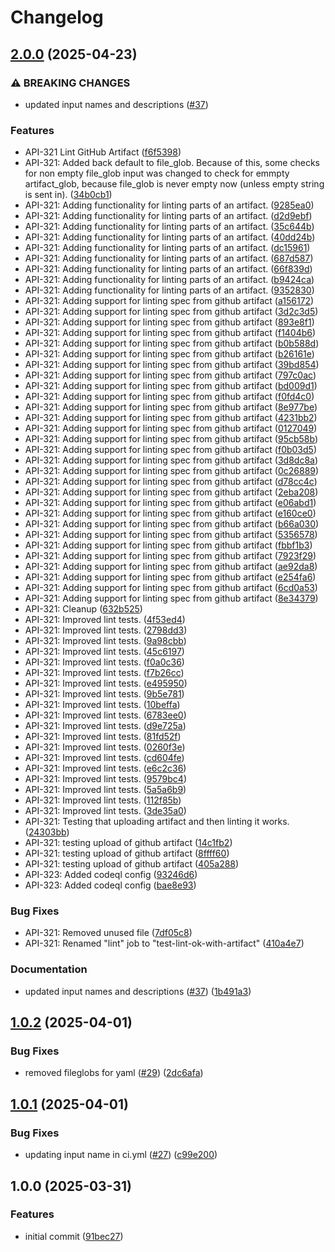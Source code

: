 # Changelog

## [2.0.0](https://github.com/entur/gha-api/compare/v1.0.2...v2.0.0) (2025-04-23)


### ⚠ BREAKING CHANGES

* updated input names and descriptions ([#37](https://github.com/entur/gha-api/issues/37))

### Features

* API-321 Lint GitHub Artifact ([f6f5398](https://github.com/entur/gha-api/commit/f6f5398926308467b24353b1aaf869877931a867))
* API-321: Added back default to file_glob. Because of this, some checks for non empty file_glob input was changed to check for emmpty artifact_glob, because file_glob is never empty now (unless empty string is sent in). ([34b0cb1](https://github.com/entur/gha-api/commit/34b0cb1c5d73ac4ef2581a34c214458c97dcb21c))
* API-321: Adding functionality for linting parts of an artifact. ([9285ea0](https://github.com/entur/gha-api/commit/9285ea0ae4579d7f0bc1998277ad591714b42cb1))
* API-321: Adding functionality for linting parts of an artifact. ([d2d9ebf](https://github.com/entur/gha-api/commit/d2d9ebffc4cac83f6c3cb468bd762921a8ccc490))
* API-321: Adding functionality for linting parts of an artifact. ([35c644b](https://github.com/entur/gha-api/commit/35c644bdbb1ea2fff852551e84c0857ff34b4010))
* API-321: Adding functionality for linting parts of an artifact. ([40dd24b](https://github.com/entur/gha-api/commit/40dd24b82b30f53fca4506ee86f13fd54907d284))
* API-321: Adding functionality for linting parts of an artifact. ([dc15961](https://github.com/entur/gha-api/commit/dc1596134d6cf0aee54e4337e2638e79c4daddd7))
* API-321: Adding functionality for linting parts of an artifact. ([687d587](https://github.com/entur/gha-api/commit/687d587dc52e88f18b0bf64c9021a98b8de6364a))
* API-321: Adding functionality for linting parts of an artifact. ([66f839d](https://github.com/entur/gha-api/commit/66f839d5b6cf1911d9450ffc1f92d4d41b60374e))
* API-321: Adding functionality for linting parts of an artifact. ([b9424ca](https://github.com/entur/gha-api/commit/b9424ca474e61a8f97afe029b39a86e77b8b65f8))
* API-321: Adding functionality for linting parts of an artifact. ([9352830](https://github.com/entur/gha-api/commit/9352830481e403a93822e932617a3476a532e5f2))
* API-321: Adding support for linting spec from github artifact ([a156172](https://github.com/entur/gha-api/commit/a156172b9342d0aca0fdca907cd104d70cfb1a97))
* API-321: Adding support for linting spec from github artifact ([3d2c3d5](https://github.com/entur/gha-api/commit/3d2c3d5b70ecdb0a3a94834c328da19775546a52))
* API-321: Adding support for linting spec from github artifact ([893e8f1](https://github.com/entur/gha-api/commit/893e8f18659806fa3fd10c4fcf4530afc78093ed))
* API-321: Adding support for linting spec from github artifact ([f1404b6](https://github.com/entur/gha-api/commit/f1404b67f44b0bea33e7bd9f34681caf25f7da2f))
* API-321: Adding support for linting spec from github artifact ([b0b588d](https://github.com/entur/gha-api/commit/b0b588d1ce380667296a72f3d31cc38aa5077bcc))
* API-321: Adding support for linting spec from github artifact ([b26161e](https://github.com/entur/gha-api/commit/b26161ee424beb157a0c53e827302a8f50a34d89))
* API-321: Adding support for linting spec from github artifact ([39bd854](https://github.com/entur/gha-api/commit/39bd854c588f481359a7ed27965dcebaa89f4bed))
* API-321: Adding support for linting spec from github artifact ([797c0ac](https://github.com/entur/gha-api/commit/797c0acc0099d2d41140c267860cff0d906dfbec))
* API-321: Adding support for linting spec from github artifact ([bd009d1](https://github.com/entur/gha-api/commit/bd009d1ab740034e55c6fc7bc6b06e6a367a9a46))
* API-321: Adding support for linting spec from github artifact ([f0fd4c0](https://github.com/entur/gha-api/commit/f0fd4c09f131c47441fca6dff09673e9264aadbc))
* API-321: Adding support for linting spec from github artifact ([8e977be](https://github.com/entur/gha-api/commit/8e977bea7333e32a1197fe36e57310ebfed42814))
* API-321: Adding support for linting spec from github artifact ([4231bb2](https://github.com/entur/gha-api/commit/4231bb2681870e44a9cc8b3dcce0136bca207f28))
* API-321: Adding support for linting spec from github artifact ([0127049](https://github.com/entur/gha-api/commit/01270491e0343df92f275a922a29f3be2f27dccb))
* API-321: Adding support for linting spec from github artifact ([95cb58b](https://github.com/entur/gha-api/commit/95cb58b3446b571b0a4271371158680342d3da28))
* API-321: Adding support for linting spec from github artifact ([f0b03d5](https://github.com/entur/gha-api/commit/f0b03d590322ac71037f5672391cc2c64d49d0d5))
* API-321: Adding support for linting spec from github artifact ([3d8dc8a](https://github.com/entur/gha-api/commit/3d8dc8a2b1b6bfbd951bd025fe0789a2ad423ea4))
* API-321: Adding support for linting spec from github artifact ([0c26889](https://github.com/entur/gha-api/commit/0c268896f5ae6ac333c4355fb39f663b07d55115))
* API-321: Adding support for linting spec from github artifact ([d78cc4c](https://github.com/entur/gha-api/commit/d78cc4cfa160316df1ec1cbae83f53b3723f3c62))
* API-321: Adding support for linting spec from github artifact ([2eba208](https://github.com/entur/gha-api/commit/2eba208120b14caf3dc5b8a9181fb86b082bd143))
* API-321: Adding support for linting spec from github artifact ([e06abd1](https://github.com/entur/gha-api/commit/e06abd15eede6941458297fd66f21a7c9961b24b))
* API-321: Adding support for linting spec from github artifact ([e160ce0](https://github.com/entur/gha-api/commit/e160ce0d2275662dd02cd8a43b04ae6e5307542b))
* API-321: Adding support for linting spec from github artifact ([b66a030](https://github.com/entur/gha-api/commit/b66a030d1b68db88760220c693854bc0197849ca))
* API-321: Adding support for linting spec from github artifact ([5356578](https://github.com/entur/gha-api/commit/53565785e7a9065b8db0a9a031a03d26eb6e1804))
* API-321: Adding support for linting spec from github artifact ([fbbf1b3](https://github.com/entur/gha-api/commit/fbbf1b3136c1498b7c02732d69e8a743d765e623))
* API-321: Adding support for linting spec from github artifact ([7923f29](https://github.com/entur/gha-api/commit/7923f291822b2bebd2ae475fae21abd2d9866990))
* API-321: Adding support for linting spec from github artifact ([ae92da8](https://github.com/entur/gha-api/commit/ae92da87efd6f6c4c6967441ac236ffea017ccc0))
* API-321: Adding support for linting spec from github artifact ([e254fa6](https://github.com/entur/gha-api/commit/e254fa676ddd8f690be2fbe8221ae964063c534a))
* API-321: Adding support for linting spec from github artifact ([6cd0a53](https://github.com/entur/gha-api/commit/6cd0a531439f86df85cdedd8a87c8d03eea8d73d))
* API-321: Adding support for linting spec from github artifact ([8e34379](https://github.com/entur/gha-api/commit/8e343797a500e4336b53c77712705b04c3693d4b))
* API-321: Cleanup ([632b525](https://github.com/entur/gha-api/commit/632b5254c98263e8d581ae07f36e2fb80d3be077))
* API-321: Improved lint tests. ([4f53ed4](https://github.com/entur/gha-api/commit/4f53ed40e46748256f496d59d19ea4700d7e96b1))
* API-321: Improved lint tests. ([2798dd3](https://github.com/entur/gha-api/commit/2798dd399c5fd7d6a7133f68c8e3382ccf48e62a))
* API-321: Improved lint tests. ([9a98cbb](https://github.com/entur/gha-api/commit/9a98cbb686abce816d25850189472d0471b85bc3))
* API-321: Improved lint tests. ([45c6197](https://github.com/entur/gha-api/commit/45c61979ad6ff2ffffa86cb9c9979ea4b6927224))
* API-321: Improved lint tests. ([f0a0c36](https://github.com/entur/gha-api/commit/f0a0c36ac1845031038cf4300f79783680a10fee))
* API-321: Improved lint tests. ([f7b26cc](https://github.com/entur/gha-api/commit/f7b26cc171c46094f05cc0fefba0c9c6e1d29562))
* API-321: Improved lint tests. ([e495950](https://github.com/entur/gha-api/commit/e495950ac5beb754a933b0846bbe53c0b6e35ba4))
* API-321: Improved lint tests. ([9b5e781](https://github.com/entur/gha-api/commit/9b5e7813c2ffe60acc4e54dad822bf6f800bea62))
* API-321: Improved lint tests. ([10beffa](https://github.com/entur/gha-api/commit/10beffaea9ce6d9cc03bd919a691ae23ae2799c8))
* API-321: Improved lint tests. ([6783ee0](https://github.com/entur/gha-api/commit/6783ee0924fc48940a9f167da1d703ba06033ce0))
* API-321: Improved lint tests. ([d9e725a](https://github.com/entur/gha-api/commit/d9e725a171051941905064344122aef6f0eac83d))
* API-321: Improved lint tests. ([81fd52f](https://github.com/entur/gha-api/commit/81fd52f01ea5c47d364c6a57b25c6fcb7a17bba2))
* API-321: Improved lint tests. ([0260f3e](https://github.com/entur/gha-api/commit/0260f3e710112a214448b429974aea3da52d2c66))
* API-321: Improved lint tests. ([cd604fe](https://github.com/entur/gha-api/commit/cd604fe1565a5bf9794989f8ebe8f7b85670506b))
* API-321: Improved lint tests. ([e6c2c36](https://github.com/entur/gha-api/commit/e6c2c368ca8a82ecdbf5f24c7af4bcf3448d30b1))
* API-321: Improved lint tests. ([9579bc4](https://github.com/entur/gha-api/commit/9579bc4f742e20e360732d778b2df0ec57cd9100))
* API-321: Improved lint tests. ([5a5a6b9](https://github.com/entur/gha-api/commit/5a5a6b918cb6538dd9e57e09bac84b79aa167c9d))
* API-321: Improved lint tests. ([112f85b](https://github.com/entur/gha-api/commit/112f85b55f5b1f2bee304457773c0e1729fec812))
* API-321: Improved lint tests. ([3de35a0](https://github.com/entur/gha-api/commit/3de35a0f4bfce97b0ad388f22fe79a67657463b4))
* API-321: Testing that uploading artifact and then linting it works. ([24303bb](https://github.com/entur/gha-api/commit/24303bb54e7a25a50eece500163cc48c5791e0df))
* API-321: testing upload of github artifact ([14c1fb2](https://github.com/entur/gha-api/commit/14c1fb2e257f52ff9e786c87b6eb295f5c97dcaa))
* API-321: testing upload of github artifact ([8ffff60](https://github.com/entur/gha-api/commit/8ffff60fa7d6c7fde35c0ffbefdcde3f36d6f2a7))
* API-321: testing upload of github artifact ([405a288](https://github.com/entur/gha-api/commit/405a288463a34b566047125122846cc50a6a588c))
* API-323: Added codeql config ([93246d6](https://github.com/entur/gha-api/commit/93246d62c8d56dd19be2ef0d2b34cb5501ba6437))
* API-323: Added codeql config ([bae8e93](https://github.com/entur/gha-api/commit/bae8e93ff1ae48f11ee54ee0801264c4c526d132))


### Bug Fixes

* API-321: Removed unused file ([7df05c8](https://github.com/entur/gha-api/commit/7df05c878d3794ab1de57a3591506f97a41e7f3e))
* API-321: Renamed "lint" job to "test-lint-ok-with-artifact" ([410a4e7](https://github.com/entur/gha-api/commit/410a4e731c143f66574d2ee5aaecf4f571bfcc41))


### Documentation

* updated input names and descriptions ([#37](https://github.com/entur/gha-api/issues/37)) ([1b491a3](https://github.com/entur/gha-api/commit/1b491a3af7b950eb1bb4a942abb0e364b1ecaa86))

## [1.0.2](https://github.com/entur/gha-api/compare/v1.0.1...v1.0.2) (2025-04-01)


### Bug Fixes

* removed fileglobs for yaml ([#29](https://github.com/entur/gha-api/issues/29)) ([2dc6afa](https://github.com/entur/gha-api/commit/2dc6afa017788b4a1f6e554a7f8041b13b1d6c56))

## [1.0.1](https://github.com/entur/gha-api/compare/v1.0.0...v1.0.1) (2025-04-01)


### Bug Fixes

* updating input name in ci.yml ([#27](https://github.com/entur/gha-api/issues/27)) ([c99e200](https://github.com/entur/gha-api/commit/c99e2003bab3f1d1e35c8908f66f4e81931a4b9c))

## 1.0.0 (2025-03-31)


### Features

* initial commit ([91bec27](https://github.com/entur/gha-api/commit/91bec27bb47ca0dbfb8a985802bbbec6e9a22697))
